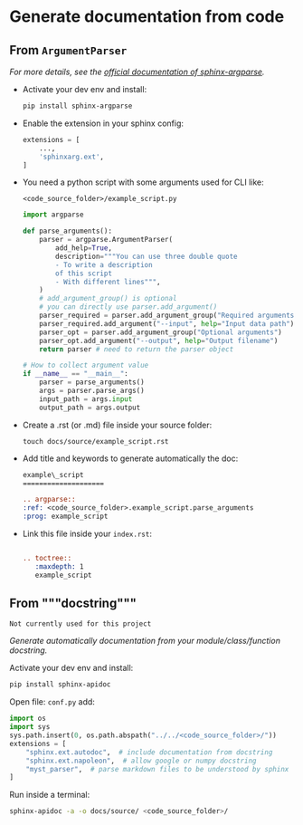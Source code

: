 # Generate documentation from code

## From `ArgumentParser`

*For more details, see the [official documentation of sphinx-argparse](https://sphinx-argparse.readthedocs.io/en/latest/index.html).*

- Activate your dev env and install:
    ```bash
    pip install sphinx-argparse
    ```

- Enable the extension in your sphinx config:
    ```python
    extensions = [
        ...,
        'sphinxarg.ext',
    ]
    ```


- You need a python script with some arguments used for CLI like:

    `<code_source_folder>/example_script.py`

    ```python
    import argparse

    def parse_arguments():
        parser = argparse.ArgumentParser(
            add_help=True,
            description="""You can use three double quote
            - To write a description
            of this script
            - With different lines""",
        )
        # add_argument_group() is optional
        # you can directly use parser.add_argument()
        parser_required = parser.add_argument_group("Required arguments")
        parser_required.add_argument("--input", help="Input data path")
        parser_opt = parser.add_argument_group("Optional arguments")
        parser_opt.add_argument("--output", help="Output filename")
        return parser # need to return the parser object

    # How to collect argument value
    if __name__ == "__main__":
        parser = parse_arguments()
        args = parser.parse_args()
        input_path = args.input
        output_path = args.output
    ```

- Create a .rst (or .md) file inside your source folder:

    ```touch docs/source/example_script.rst```

- Add title and keywords to generate automatically the doc:

    ```rst
    example\_script
    ====================

    .. argparse::
    :ref: <code_source_folder>.example_script.parse_arguments
    :prog: example_script
    ```

- Link this file inside your `index.rst`:

   ```rst

   .. toctree::
      :maxdepth: 1
      example_script
   ```

## From """docstring"""

```{warning}
Not currently used for this project
```

*Generate automatically documentation from your module/class/function docstring.*

Activate your dev env and install:
```bash
pip install sphinx-apidoc
```

Open file: `conf.py`
add:

```python
import os
import sys
sys.path.insert(0, os.path.abspath("../../<code_source_folder>/"))
extensions = [
    "sphinx.ext.autodoc",  # include documentation from docstring
    "sphinx.ext.napoleon",  # allow google or numpy docstring
    "myst_parser",  # parse markdown files to be understood by sphinx
]
```

Run inside a terminal:
```bash
sphinx-apidoc -a -o docs/source/ <code_source_folder>/
```
